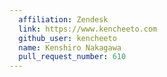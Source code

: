 ```yaml
---
  affiliation: Zendesk
  link: https://www.kencheeto.com
  github_user: kencheeto
  name: Kenshiro Nakagawa
  pull_request_number: 610
---
```

